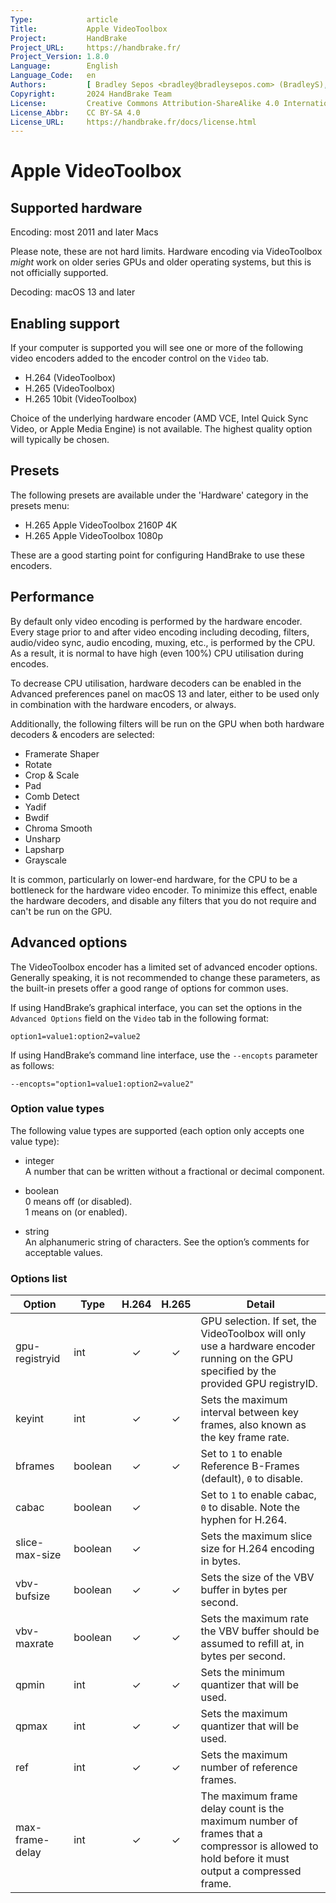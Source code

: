 ```yaml
---
Type:            article
Title:           Apple VideoToolbox
Project:         HandBrake
Project_URL:     https://handbrake.fr/
Project_Version: 1.8.0
Language:        English
Language_Code:   en
Authors:         [ Bradley Sepos <bradley@bradleysepos.com> (BradleyS), Scott (s55) ]
Copyright:       2024 HandBrake Team
License:         Creative Commons Attribution-ShareAlike 4.0 International
License_Abbr:    CC BY-SA 4.0
License_URL:     https://handbrake.fr/docs/license.html
---
```


Apple VideoToolbox
==================

## Supported hardware

Encoding: most 2011 and later Macs

Please note, these are not hard limits. Hardware encoding via VideoToolbox *might* work on older series GPUs and older operating systems, but this is not officially supported.

Decoding: macOS 13 and later

## Enabling support

If your computer is supported you will see one or more of the following video encoders added to the encoder control on the `Video` tab.

- H.264 (VideoToolbox)
- H.265 (VideoToolbox)
- H.265 10bit (VideoToolbox)

Choice of the underlying hardware encoder (AMD VCE, Intel Quick Sync Video, or Apple Media Engine) is not available. The highest quality option will typically be chosen.

## Presets

The following presets are available under the 'Hardware' category in the presets menu:

- H.265 Apple VideoToolbox 2160P 4K
- H.265 Apple VideoToolbox 1080p

These are a good starting point for configuring HandBrake to use these encoders.

## Performance

By default only video encoding is performed by the hardware encoder. Every stage prior to and after video encoding including decoding, filters, audio/video sync, audio encoding, muxing, etc., is performed by the CPU. As a result, it is normal to have high (even 100%) CPU utilisation during encodes.

To decrease CPU utilisation, hardware decoders can be enabled in the Advanced preferences panel on macOS 13 and later, either to be used only in combination with the hardware encoders, or always.

Additionally, the following filters will be run on the GPU when both hardware decoders & encoders are selected:

- Framerate Shaper
- Rotate
- Crop & Scale
- Pad
- Comb Detect
- Yadif
- Bwdif
- Chroma Smooth
- Unsharp
- Lapsharp
- Grayscale

It is common, particularly on lower-end hardware, for the CPU to be a bottleneck for the hardware video encoder. To minimize this effect, enable the hardware decoders, and disable any filters that you do not require and can't be run on the GPU.

## Advanced options

The VideoToolbox encoder has a limited set of advanced encoder options. Generally speaking, it is not recommended to change these parameters, as the built-in presets offer a good range of options for common uses.

If using HandBrake’s graphical interface, you can set the options in the `Advanced Options` field on the `Video` tab in the following format:

    option1=value1:option2=value2
    
If using HandBrake’s command line interface, use the `--encopts` parameter as follows:

    --encopts="option1=value1:option2=value2"

### Option value types

The following value types are supported (each option only accepts one value type):

- integer  
  A number that can be written without a fractional or decimal component.

- boolean  
  0 means off (or disabled).  
  1 means on (or enabled).
 
- string  
  An alphanumeric string of characters. See the option’s comments for acceptable values.

### Options list

| Option           | Type        | H.264 | H.265 | Detail                                                                                                    |
|------------------|-------------|:-----:|:-----:|-----------------------------------------------------------------------------------------------------------|
| gpu-registryid   | int         |   ✓   |   ✓   | GPU selection. If set, the VideoToolbox will only use a hardware encoder running on the GPU specified by the provided GPU registryID. |
| keyint           | int         |   ✓   |   ✓   | Sets the maximum interval between key frames, also known as the key frame rate.                           |
| bframes          | boolean     |   ✓   |   ✓   | Set to `1` to enable Reference B-Frames (default), `0` to disable.                                        |
| cabac            | boolean     |   ✓   |       | Set to `1` to enable cabac, `0` to disable. Note the hyphen for H.264.                                    |
| slice-max-size   | boolean     |   ✓   |       | Sets the maximum slice size for H.264 encoding in bytes.                                                  |
| vbv-bufsize      | boolean     |   ✓   |   ✓   | Sets the size of the VBV buffer in bytes per second.                                                      |
| vbv-maxrate      | boolean     |   ✓   |   ✓   | Sets the maximum rate the VBV buffer should be assumed to refill at, in bytes per second.                 |
| qpmin            | int         |   ✓   |   ✓   | Sets the minimum quantizer that will be used.                                                             |
| qpmax            | int         |   ✓   |   ✓   | Sets the maximum quantizer that will be used.                                                             |
| ref              | int         |   ✓   |   ✓   | Sets the maximum number of reference frames.                 |
| max-frame-delay  | int         |   ✓   |   ✓   | The maximum frame delay count is the maximum number of frames that a compressor is allowed to hold before it must output a compressed frame. |
